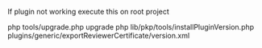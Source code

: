 If plugin not working execute this on root project

php tools/upgrade.php upgrade
php lib/pkp/tools/installPluginVersion.php plugins/generic/exportReviewerCertificate/version.xml
